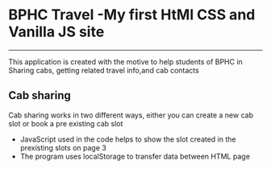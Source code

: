 # BPHC Travel -My first HtMl CSS and Vanilla JS site
---
This application is created with the motive to help students of BPHC in Sharing cabs, getting related travel info,and cab contacts 

## Cab sharing
 Cab sharing works in two different ways, either you can create a new cab slot or book a pre existing cab slot 
 
* JavaScript used in the code helps to show the slot created in the prexisting slots on page 3
* The program uses localStorage to transfer data between HTML page
